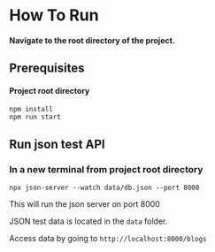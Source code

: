 # How To Run

#### Navigate to the root directory of the project.

## Prerequisites
#### Project root directory
```angular2html
npm install
npm run start
```

## Run json test API
### In a new terminal from project root directory
```angular2html
npx json-server --watch data/db.json --port 8000
```
This will run the json server on port 8000

JSON test data is located in the `data` folder.

Access data by going to `http://localhost:8000/blogs`
